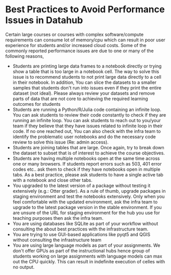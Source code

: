 # Best Practices to Avoid Performance Issues in Datahub

Certain large courses or courses with complex software/compute requirements can consume lot of memory/cpu which can result in poor user experience for students and/or increased cloud costs. Some of the commonly reported performance issues are due to one or many  of the following reasons,

- Students are printing large data frames to a notebook directly or trying show a table that is too large in a notebook cell. The way to solve this issue is to recommend students to not print large data directly to a cell in their notebook. In addition, You can slice the datasets to a smaller samples that students don't run into issues even if they print the entire dataset (not ideal). Please always  review your datasets and remove parts of data that are not core to achieving the required learning outcomes for students
- Students are running a Python/R/Julia code containing an infinite loop. You can ask students to review their  code constantly to check if they are running an infinite loop. You can ask students to reach out to you/your team if they believe that they have issues related to infinite loop in their code. If no one reached out, You can also check with the infra team to identify the problematic user notebooks and do the necessary code review to solve this issue (Re: admin access).
- Students are joining tables that are large. Once again, try to break down the dataset to subset that is of interest to achieve the course objectives.
- Students are having multiple notebooks open at the same time across one or many browsers. If students report errors such as 503, 401 error codes etc.. ask them to check if they have notebooks open in multiple tabs. As a best practice, please ask students to have a single active tab with a notebook and close other tabs.
- You upgraded to the latest version of a package without testing it extensively (e.g.: Otter grader). As a rule of thumb, upgrade packages in staging environment and test the notebooks extensively. Only when you feel comfortable with the updated environment, ask the infra team to upgrade to the latest package version in the stable environment. If you are unsure of the URL for staging environment for the hub you use for teaching purposes then  ask the infra team.
- You are using databases like SQLite as part of your workflow without consulting the about best practices with the infrastructure team.
- You are trying to use GUI-based applications like pyqt5 and QGIS without consulting the infrastructure team
- You are using large language models as part of your assignments. We don't offer GPUs as part of the instructional hubs hence group of students working on large assignments with language models can max out the CPU quickly. This can result in indefinite execution of celles with no output. 
